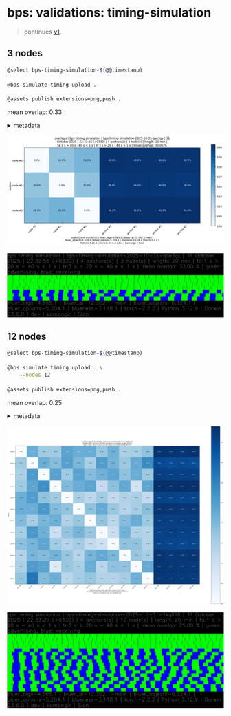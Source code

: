 # bps: validations: timing-simulation

> continues [v1](./timing-simulation-v1.md).

## 3 nodes

```bash
@select bps-timing-simulation-$(@@timestamp)

@bps simulate timing upload .

@assets publish extensions=png,push .
```


mean overlap: 0.33


<details>
<summary>metadata</summary>

```yaml
mean-overlap: 0.33
overlap:
- - 0.0
  - 0.16583333333333333
  - 0.18333333333333332
- - 0.16916666666666666
  - 0.0
  - 0.1975
- - 0.19333333333333333
  - 0.16916666666666666
  - 0.0
- - 0.4083333333333333
  - 0.3983333333333333
  - 0.4125
- - 0.4058333333333333
  - 0.40166666666666667
  - 0.41083333333333333
- - 0.4058333333333333
  - 0.4
  - 0.4125
- - 0.405
  - 0.3983333333333333
  - 0.4125

```

</details>


![image](https://github.com/kamangir/assets/blob/main/bps-timing-simulation-2025-10-31-qae3gy/bps-timing-simulation-overlap.png?raw=true)

![image](https://github.com/kamangir/assets/blob/main/bps-timing-simulation-2025-10-31-qae3gy/bps-timing-simulation-legend.png?raw=true)

## 12 nodes

```bash
@select bps-timing-simulation-$(@@timestamp)

@bps simulate timing upload . \
    --nodes 12

@assets publish extensions=png,push .
```


mean overlap: 0.25


<details>
<summary>metadata</summary>

```yaml
mean-overlap: 0.25
overlap:
- - 0.0
  - 0.1625
  - 0.14666666666666667
  - 0.16333333333333333
  - 0.2175
  - 0.21833333333333332
  - 0.195
  - 0.155
  - 0.18333333333333332
  - 0.13833333333333334
  - 0.1475
  - 0.17666666666666667
- - 0.22083333333333333
  - 0.0
  - 0.25833333333333336
  - 0.235
  - 0.25333333333333335
  - 0.22083333333333333
  - 0.15416666666666667
  - 0.2608333333333333
  - 0.20583333333333334
  - 0.2025
  - 0.255
  - 0.32
- - 0.16
  - 0.21916666666666668
  - 0.0
  - 0.27666666666666667
  - 0.1775
  - 0.2633333333333333
  - 0.2025
  - 0.215
  - 0.23583333333333334
  - 0.19083333333333333
  - 0.24083333333333334
  - 0.1925
- - 0.16
  - 0.1875
  - 0.24333333333333335
  - 0.0
  - 0.15916666666666668
  - 0.19333333333333333
  - 0.2175
  - 0.09666666666666666
  - 0.16
  - 0.21
  - 0.05416666666666667
  - 0.21666666666666667
- - 0.23833333333333334
  - 0.24583333333333332
  - 0.16416666666666666
  - 0.195
  - 0.0
  - 0.17666666666666667
  - 0.13916666666666666
  - 0.175
  - 0.1325
  - 0.17
  - 0.17083333333333334
  - 0.12666666666666668
- - 0.22
  - 0.20166666666666666
  - 0.24083333333333334
  - 0.22
  - 0.14583333333333334
  - 0.0
  - 0.17083333333333334
  - 0.2075
  - 0.15416666666666667
  - 0.12916666666666668
  - 0.15083333333333335
  - 0.155
- - 0.22166666666666668
  - 0.14916666666666667
  - 0.19083333333333333
  - 0.23666666666666666
  - 0.12333333333333334
  - 0.1775
  - 0.0
  - 0.17
  - 0.11416666666666667
  - 0.205
  - 0.22
  - 0.17166666666666666
- - 0.17083333333333334
  - 0.25083333333333335
  - 0.21166666666666667
  - 0.11083333333333334
  - 0.16
  - 0.225
  - 0.17583333333333334
  - 0.0
  - 0.09166666666666666
  - 0.22833333333333333
  - 0.12833333333333333
  - 0.1375
- - 0.21166666666666667
  - 0.20916666666666667
  - 0.23666666666666666
  - 0.18333333333333332
  - 0.11416666666666667
  - 0.16833333333333333
  - 0.12583333333333332
  - 0.10166666666666667
  - 0.0
  - 0.19916666666666666
  - 0.18166666666666667
  - 0.135
- - 0.14583333333333334
  - 0.165
  - 0.1775
  - 0.22916666666666666
  - 0.13916666666666666
  - 0.13083333333333333
  - 0.19
  - 0.21083333333333334
  - 0.17833333333333334
  - 0.0
  - 0.17833333333333334
  - 0.15416666666666667
- - 0.155
  - 0.225
  - 0.22083333333333333
  - 0.08333333333333333
  - 0.14916666666666667
  - 0.15166666666666667
  - 0.22166666666666668
  - 0.14083333333333334
  - 0.17833333333333334
  - 0.17083333333333334
  - 0.0
  - 0.2125
- - 0.18
  - 0.2841666666666667
  - 0.16583333333333333
  - 0.23333333333333334
  - 0.11333333333333333
  - 0.18666666666666668
  - 0.16583333333333333
  - 0.1375
  - 0.13666666666666666
  - 0.15166666666666667
  - 0.225
  - 0.0
- - 0.43083333333333335
  - 0.3975
  - 0.41083333333333333
  - 0.43916666666666665
  - 0.4075
  - 0.43083333333333335
  - 0.415
  - 0.405
  - 0.405
  - 0.43166666666666664
  - 0.4275
  - 0.425
- - 0.43166666666666664
  - 0.39
  - 0.4091666666666667
  - 0.43833333333333335
  - 0.4058333333333333
  - 0.42833333333333334
  - 0.4116666666666667
  - 0.4116666666666667
  - 0.4025
  - 0.4241666666666667
  - 0.4266666666666667
  - 0.42333333333333334
- - 0.42833333333333334
  - 0.3958333333333333
  - 0.4091666666666667
  - 0.43833333333333335
  - 0.4033333333333333
  - 0.425
  - 0.415
  - 0.405
  - 0.39916666666666667
  - 0.4266666666666667
  - 0.4241666666666667
  - 0.42
- - 0.43333333333333335
  - 0.3908333333333333
  - 0.41
  - 0.43416666666666665
  - 0.40166666666666667
  - 0.4266666666666667
  - 0.4175
  - 0.4091666666666667
  - 0.4025
  - 0.43166666666666664
  - 0.4225
  - 0.4175

```

</details>


![image](https://github.com/kamangir/assets/blob/main/bps-timing-simulation-2025-10-31-1kq018/bps-timing-simulation-overlap.png?raw=true)

![image](https://github.com/kamangir/assets/blob/main/bps-timing-simulation-2025-10-31-1kq018/bps-timing-simulation-legend.png?raw=true)
